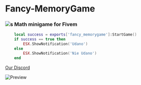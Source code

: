 # Fancy-MemoryGame
###  ![s][logo] Math minigame for Fivem

```lua
    local success = exports['fancy_memorygame']:StartGame()
    if success == true then
        ESX.ShowNotification('Udano')
    else
        ESX.ShowNotification('Nie Udano')
    end
```

[logo]: https://cdn.discordapp.com/attachments/895349507326357564/1124106693459054652/Nowy_projekt_30.png "Logo Title Text 2"

[Our Discord](https://discord.gg/matKK2Zhrf)

![Preview](https://cdn.discordapp.com/attachments/895349507326357564/1126117332431949844/image.png)
